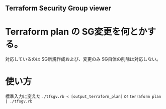 Terraform Security Group viewer
----
# Terraform plan の SG変更を何とかする。
対応しているのは SG新規作成および、変更のみ
SG自体の削除は対応しない。

# 使い方
標準入力に変えた
`./tfsgv.rb < [output_terraform_plan]`
or
`terraform plan | ./tfsgv.rb`

